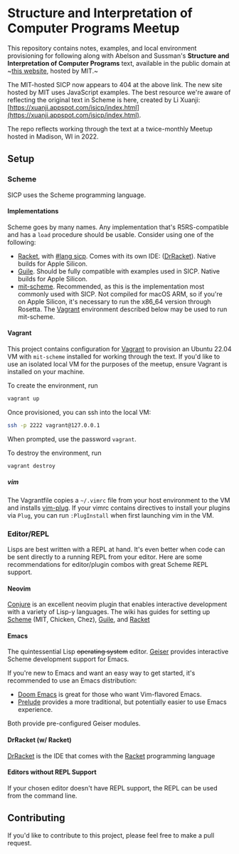# Structure and Interpretation of Computer Programs Meetup

This repository contains notes, examples, and local environment provisioning for following along with Abelson and Sussman's __Structure and Interpretation of Computer Programs__ text, available in the public domain at ~[this website](https://mitpress.mit.edu/sites/default/files/sicp/index.html), hosted by MIT.~  

The MIT-hosted SICP now appears to 404 at the above link.  The new site hosted by MIT uses JavaScript examples.  The best resource we're aware of reflecting the original text in Scheme is here, created by Li Xuanji: [https://xuanji.appspot.com/isicp/index.html](https://xuanji.appspot.com/isicp/index.html).

The repo reflects working through the text at a twice-monthly Meetup hosted in Madison, WI in 2022.

## Setup

### Scheme
SICP uses the Scheme programming language.

#### Implementations
Scheme goes by many names. Any implementation that's R5RS-compatible and has a `load` procedure should be usable. Consider using one of the following:

- [Racket](https://racket-lang.org/), with [#lang sicp](https://docs.racket-lang.org/sicp-manual/index.html). Comes with its own IDE: ([DrRacket](https://docs.racket-lang.org/drracket/index.html)). Native builds for Apple Silicon.
- [Guile](https://www.gnu.org/software/guile/). Should be fully compatible with examples used in SICP. Native builds for Apple Silicon.
- [mit-scheme](https://www.gnu.org/software/mit-scheme/). Recommended, as this is the implementation most commonly used with SICP. Not compiled for macOS ARM, so if you're on Apple Silicon, it's necessary to run the x86_64 version through Rosetta.
  The [Vagrant](#Vagrant) environment described below may be used to run mit-scheme.

#### Vagrant

This project contains configuration for [Vagrant](https://vagrantup.com) to provision an Ubuntu 22.04 VM with `mit-scheme` installed for working through the text.  If you'd like to use an isolated local VM for the purposes of the meetup, ensure Vagrant is installed on your machine.

To create the environment, run

```sh
vagrant up
```

Once provisioned, you can ssh into the local VM:

```sh
ssh -p 2222 vagrant@127.0.0.1
```

When prompted, use the password `vagrant`.

To destroy the environment, run

```sh
vagrant destroy
```

##### vim

The Vagrantfile copies a `~/.vimrc` file from your host environment to the VM and installs [vim-plug](https://github.com/junegunn/vim-plug).  If your vimrc contains directives to install your plugins via `Plug`, you can run `:PlugInstall` when first launching vim in the VM.


### Editor/REPL

Lisps are best written with a REPL at hand. It's even better when code can be sent directly to a running REPL from your editor. Here are some recommendations for editor/plugin combos with great Scheme REPL support.

#### Neovim
[Conjure](https://github.com/Olical/conjure) is an excellent neovim plugin that enables interactive development with a variety of Lisp-y languages. The wiki has guides for setting up [Scheme](https://github.com/Olical/conjure/wiki/Quick-start:-Scheme-(stdio)) (MIT, Chicken, Chez), [Guile](https://github.com/Olical/conjure/wiki/Quick-start:-Guile-(socket)), and [Racket](https://github.com/Olical/conjure/wiki/Quick-start:-Racket-(stdio))


#### Emacs
The quintessential Lisp ~~operating system~~ editor. [Geiser](http://geiser.nongnu.org/) provides interactive Scheme development support for Emacs.

If you're new to Emacs and want an easy way to get started, it's recommended to use an Emacs distribution:
- [Doom Emacs](https://github.com/doomemacs/doomemacs) is great for those who want Vim-flavored Emacs.
- [Prelude](https://github.com/bbatsov/prelude) provides a more traditional, but potentially easier to use Emacs experience.

Both provide pre-configured Geiser modules.


#### DrRacket (w/ Racket)
[DrRacket](https://docs.racket-lang.org/drracket/index.html) is the IDE that comes with the [Racket](https://racket-lang.org/) programming language

#### Editors without REPL Support

If your chosen editor doesn't have REPL support, the REPL can be used from the command line.

## Contributing

If you'd like to contribute to this project, please feel free to make a pull request.
